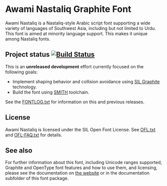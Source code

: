# Awami Nastaliq Graphite Font

Awami Nastaliq is a Nastaliq-style Arabic script font supporting a wide variety of languages of Southwest Asia, including but not limited to Urdu. This font is aimed at minority language support. This makes it unique among Nastaliq fonts.

## Project status [![Build Status](http://build.palaso.org/app/rest/builds/buildType:Fonts_Awami/statusIcon)](http://build.palaso.org/viewType.html?buildTypeId=Fonts_Awami&guest=1)  

This is an **unreleased development** effort currently focused on the following goals:

- Implement shaping behavior and collision avoidance using [SIL Graphite](https://graphite.sil.org) technology.
- Build the font using [SMITH](https://github.com/silnrsi/smith) toolchain.

See the [FONTLOG.txt](FONTLOG.txt) for information on this and previous releases.

## License

Awami Nastaliq is licensed under the SIL Open Font License. See [OFL.txt](OFL.txt) and [OFL-FAQ.txt](OFL-FAQ.txt) for details.

## See also

For further information about this font, including Unicode ranges
supported, Graphite and OpenType font features and how to use them,
and licensing, please see the documentation on [the website](http://software.sil.org/awami/) or in the documentation
subfolder of this font package.

